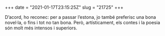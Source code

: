+++
date = "2021-01-17T23:15:25Z"
slug = "21725"
+++

D’acord, ho reconec: per a passar l’estona, jo també preferisc una bona novel·la, o fins i tot no tan bona. Però, artísticament, els contes i la poesia són molt més intensos i superiors.

